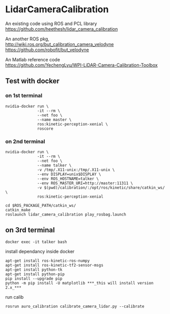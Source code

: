 # LidarCameraCalibration

An existing code using ROS and PCL library \
https://github.com/heethesh/lidar_camera_calibration

An another ROS pkg, \
http://wiki.ros.org/but_calibration_camera_velodyne \
https://github.com/robofit/but_velodyne

An Matlab reference code \
https://github.com/YechengLyu/WPI-LiDAR-Camera-Calibration-Toolbox

## Test with docker
### on 1st terminal
```
nvidia-docker run \
              -it --rm \
              --net foo \
              --name master \
              ros:kinetic-perception-xenial \
              roscore
```

### on 2nd terminal

```
nvidia-docker run \
              -it --rm \
              --net foo \
              --name talker \
              -v /tmp/.X11-unix:/tmp/.X11-unix \
              --env DISPLAY=unix$DISPLAY \
              --env ROS_HOSTNAME=talker \
              --env ROS_MASTER_URI=http://master:11311 \
              -v $(pwd)/calibration/:/opt/ros/kinetic/share/catkin_ws/ \
              ros:kinetic-perception-xenial

cd $ROS_PACKAGE_PATH/catkin_ws/
catkin_make
roslaunch lidar_camera_calibration play_rosbag.launch
```

## on 3rd terminal
```
docker exec -it talker bash
```

install dependancy inside docker
```
apt-get install ros-kinetic-ros-numpy
apt-get install ros-kinetic-tf2-sensor-msgs
apt-get install python-tk
apt-get install python-pip
pip install --upgrade pip
python -m pip install -U matplotlib ***_this will install version 2.x_***
```

run calib
```
rosrun auro_calibration calibrate_camera_lidar.py --calibrate
```
